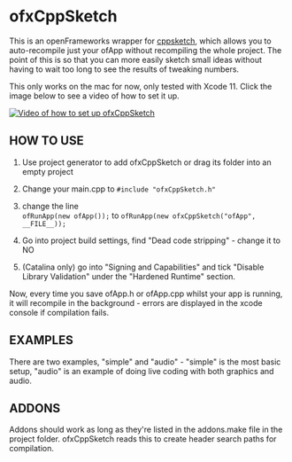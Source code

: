 # ofxCppSketch

This is an openFrameworks wrapper for [cppsketch](https://github.com/elf-audio/ofxCppSketch.git), which allows you to auto-recompile just your ofApp without recompiling the whole project. The point of this is so that you can more easily sketch small ideas without having to wait too long to see the results of tweaking numbers.

This only works on the mac for now, only tested with Xcode 11. Click the image below to see a video of how to set it up.

[![Video of how to set up ofxCppSketch](https://img.youtube.com/vi/UPIhMJ8_HOU/0.jpg)](https://www.youtube.com/watch?v=UPIhMJ8_HOU)

## HOW TO USE
1. Use project generator to add ofxCppSketch or drag its folder into an empty project
2. Change your main.cpp to `#include "ofxCppSketch.h"`
3. change the line 	
`ofRunApp(new ofApp());`
to
`ofRunApp(new ofxCppSketch("ofApp", __FILE__));`

4. Go into project build settings, find "Dead code stripping" - change it to NO
5. (Catalina only) go into "Signing and Capabilities" and tick "Disable Library Validation" under the "Hardened Runtime" section.

Now, every time you save ofApp.h or ofApp.cpp whilst your app is running, it will recompile in the background - errors are displayed in the xcode console if compilation fails.

## EXAMPLES
There are two examples, "simple" and "audio" - "simple" is the most basic setup, "audio" is an example of doing live coding with both graphics and audio. 


## ADDONS
Addons should work as long as they're listed in the addons.make file in the project folder. ofxCppSketch reads this to create header search paths for compilation.
